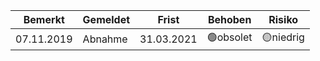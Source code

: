 |Bemerkt|Gemeldet|Frist|Behoben|Risiko|
|---|---|---|---|---|
|07.11.2019|Abnahme|31.03.2021|🟢obsolet|🟡niedrig|
